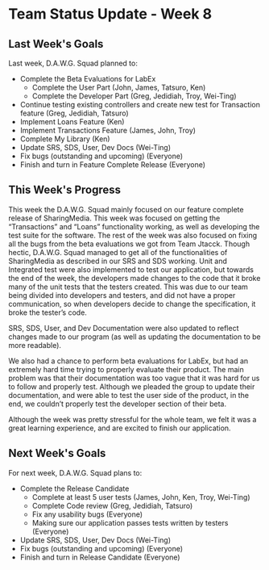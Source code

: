 # Team Status Update - Week 8 #

## Last Week's Goals ##

Last week, D.A.W.G. Squad planned to:
  * Complete the Beta Evaluations for LabEx
    * Complete the User Part (John, James, Tatsuro, Ken)
    * Complete the Developer Part (Greg, Jedidiah, Troy, Wei-Ting)
  * Continue testing existing controllers and create new test for Transaction feature (Greg, Jedidiah, Tatsuro)
  * Implement Loans Feature (Ken)
  * Implement Transactions Feature (James, John, Troy)
  * Complete My Library (Ken)
  * Update SRS, SDS, User, Dev Docs (Wei-Ting)
  * Fix bugs (outstanding and upcoming) (Everyone)
  * Finish and turn in Feature Complete Release (Everyone)

## This Week's Progress ##

This week the D.A.W.G. Squad mainly focused on our feature complete release of SharingMedia. This week was focused on getting the “Transactions” and “Loans” functionality working, as well as developing the test suite for the software. The rest of the week was also focused on fixing all the bugs from the beta evaluations we got from Team Jtacck. Though hectic, D.A.W.G. Squad managed to get all of the functionalities of SharingMedia as described in our SRS and SDS working. Unit and Integrated test were also implemented to test our application, but towards the end of the week, the developers made changes to the code that it broke many of the unit tests that the testers created. This was due to our team being divided into developers and testers, and did not have a proper communication, so when developers decide to change the specification, it broke the tester’s code.

SRS, SDS, User, and Dev Documentation were also updated to reflect changes made to our program (as well as updating the documentation to be more readable).

We also had a chance to perform beta evaluations for LabEx, but had an extremely hard time trying to properly evaluate their product. The main problem was that their documentation was too vague that it was hard for us to follow and properly test. Although we pleaded the group to update their documentation, and were able to test the user side of the product, in the end, we couldn’t properly test the developer section of their beta.

Although the week was pretty stressful for the whole team, we felt it was a great learning experience, and are excited to finish our application.

## Next Week's Goals ##

For next week, D.A.W.G. Squad plans to:
  * Complete the Release Candidate
    * Complete at least 5 user tests (James, John, Ken, Troy, Wei-Ting)
    * Complete Code review  (Greg, Jedidiah, Tatsuro)
    * Fix any usability bugs (Everyone)
    * Making sure our application passes tests written by testers (Everyone)
  * Update SRS, SDS, User, Dev Docs (Wei-Ting)
  * Fix bugs (outstanding and upcoming) (Everyone)
  * Finish and turn in Release Candidate (Everyone)
